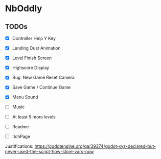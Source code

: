 # NbOddly

## TODOs

- [x] Controller Help Y Key
- [x] Landing Dust Animation
- [x] Level Finish Screen
- [x] Highscore Display
- [x] Bug: New Game Reset Camera

- [x] Save Game / Continue Game
- [x] Menu Sound
- [ ] Music
- [ ] At least 5 more levels

- [ ] Readme
- [ ] ItchPage

Justifications: https://godotengine.org/qa/39374/godot-xyz-declared-but-never-used-the-script-how-store-vars-now
